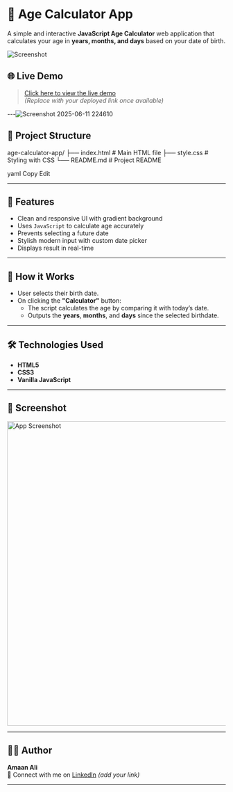 # 🎂 Age Calculator App

A simple and interactive **JavaScript Age Calculator** web application that calculates your age in **years, months, and days** based on your date of birth.

![Screenshot](https://via.placeholder.com/800x400.png?text=Age+Calculator+App+Preview)

## 🌐 Live Demo
> [Click here to view the live demo](#)  
*(Replace with your deployed link once available)*

---![Screenshot 2025-06-11 224610](https://github.com/user-attachments/assets/884b71fb-7cea-4777-bc93-602462bcd10f)


## 📂 Project Structure

age-calculator-app/
├── index.html # Main HTML file
├── style.css # Styling with CSS
└── README.md # Project README

yaml
Copy
Edit

---

## 🚀 Features

- Clean and responsive UI with gradient background
- Uses `JavaScript` to calculate age accurately
- Prevents selecting a future date
- Stylish modern input with custom date picker
- Displays result in real-time

---

## 🧠 How it Works

- User selects their birth date.
- On clicking the **"Calculator"** button:
  - The script calculates the age by comparing it with today’s date.
  - Outputs the **years**, **months**, and **days** since the selected birthdate.

---

## 🛠️ Technologies Used

- **HTML5**
- **CSS3**
- **Vanilla JavaScript**

---

## 📸 Screenshot

<img src="https://via.placeholder.com/700x350.png?text=App+Screenshot" alt="App Screenshot" width="700"/>

---

## 🧑‍💻 Author

**Amaan Ali**  
📧 Connect with me on [LinkedIn](https://linkedin.com) *(add your link)*

---

